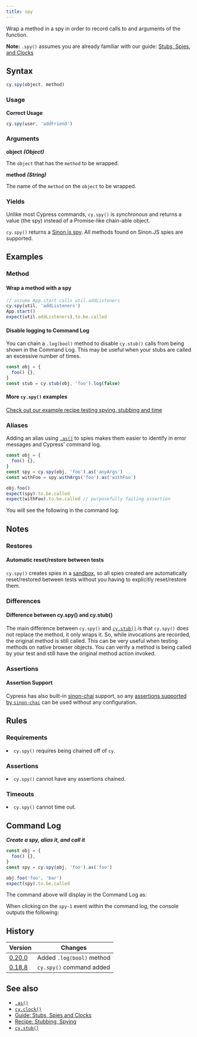 ```yaml
---
title: spy
---
```


Wrap a method in a spy in order to record calls to and arguments of the
function.

<Alert type="info">

**Note:** `.spy()` assumes you are already familiar with our guide:
[Stubs, Spies, and Clocks](/guides/guides/stubs-spies-and-clocks)

</Alert>

## Syntax

```javascript
cy.spy(object, method)
```

### Usage

**<Icon name="check-circle" color="green"></Icon> Correct Usage**

```javascript
cy.spy(user, 'addFriend')
```

### Arguments

**<Icon name="angle-right"></Icon> object** **_(Object)_**

The `object` that has the `method` to be wrapped.

**<Icon name="angle-right"></Icon> method** **_(String)_**

The name of the `method` on the `object` to be wrapped.

### Yields [<Icon name="question-circle"/>](/guides/core-concepts/introduction-to-cypress#Subject-Management)

Unlike most Cypress commands, `cy.spy()` is _synchronous_ and returns a value
(the spy) instead of a Promise-like chain-able object.

`cy.spy()` returns a [Sinon.js spy](https://sinonjs.org/releases/v6.1.5/spies/).
All methods found on Sinon.JS spies are supported.

## Examples

### Method

#### Wrap a method with a spy

```javascript
// assume App.start calls util.addListeners
cy.spy(util, 'addListeners')
App.start()
expect(util.addListeners).to.be.called
```

#### Disable logging to Command Log

You can chain a `.log(bool)` method to disable `cy.stub()` calls from being
shown in the Command Log. This may be useful when your stubs are called an
excessive number of times.

```javascript
const obj = {
  foo() {},
}
const stub = cy.stub(obj, 'foo').log(false)
```

#### More `cy.spy()` examples

<Alert type="info">

[Check out our example recipe testing spying, stubbing and time](/examples/examples/recipes#Stubbing-and-spying)

</Alert>

### Aliases

Adding an alias using [`.as()`](/api/commands/as) to spies makes them easier to
identify in error messages and Cypress' command log.

```javascript
const obj = {
  foo() {},
}
const spy = cy.spy(obj, 'foo').as('anyArgs')
const withFoo = spy.withArgs('foo').as('withFoo')

obj.foo()
expect(spy).to.be.called
expect(withFoo).to.be.called // purposefully failing assertion
```

You will see the following in the command log:

<DocsImage src="/img/api/spy/using-spy-with-alias.png" alt="spies with aliases" />

## Notes

### Restores

#### Automatic reset/restore between tests

`cy.spy()` creates spies in a
[sandbox](https://sinonjs.org/releases/v6.1.5/sandbox/), so all spies created
are automatically reset/restored between tests without you having to explicitly
reset/restore them.

### Differences

#### Difference between cy.spy() and cy.stub()

The main difference between `cy.spy()` and [`cy.stub()`](/api/commands/stub) is
that `cy.spy()` does not replace the method, it only wraps it. So, while
invocations are recorded, the original method is still called. This can be very
useful when testing methods on native browser objects. You can verify a method
is being called by your test and still have the original method action invoked.

### Assertions

#### Assertion Support

Cypress has also built-in
[sinon-chai](/guides/references/bundled-tools#Sinon-Chai) support, so any
[assertions supported by `sinon-chai`](/guides/references/assertions#Sinon-Chai)
can be used without any configuration.

## Rules

### Requirements [<Icon name="question-circle"/>](/guides/core-concepts/introduction-to-cypress#Chains-of-Commands)

<List><li>`cy.spy()` requires being chained off of `cy`.</li></List>

### Assertions [<Icon name="question-circle"/>](/guides/core-concepts/introduction-to-cypress#Assertions)

<List><li>`cy.spy()` cannot have any assertions chained.</li></List>

### Timeouts [<Icon name="question-circle"/>](/guides/core-concepts/introduction-to-cypress#Timeouts)

<List><li>`cy.spy()` cannot time out.</li></List>

## Command Log

**_Create a spy, alias it, and call it_**

```javascript
const obj = {
  foo() {},
}
const spy = cy.spy(obj, 'foo').as('foo')

obj.foo('foo', 'bar')
expect(spy).to.be.called
```

The command above will display in the Command Log as:

<DocsImage src="/img/api/spy/spying-shows-any-aliases-and-also-any-assertions-made.png" alt="Command Log spy" />

When clicking on the `spy-1` event within the command log, the console outputs
the following:

<DocsImage src="/img/api/spy/console-shows-spy-arguments-calls-and-the-object-being-spied.png" alt="Console Log spy" />

## History

| Version                                       | Changes                   |
| --------------------------------------------- | ------------------------- |
| [0.20.0](/guides/references/changelog#0-20.0) | Added `.log(bool)` method |
| [0.18.8](/guides/references/changelog#0-18-8) | `cy.spy()` command added  |

## See also

- [`.as()`](/api/commands/as)
- [`cy.clock()`](/api/commands/clock)
- [Guide: Stubs, Spies and Clocks](/guides/guides/stubs-spies-and-clocks)
- [Recipe: Stubbing, Spying](/examples/examples/recipes#Stubbing-and-spying)
- [`cy.stub()`](/api/commands/stub)
